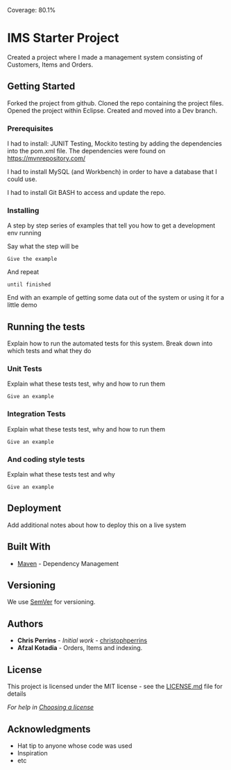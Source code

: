 Coverage: 80.1%
# IMS Starter Project 

Created a project where I made a management system consisting of Customers, Items and Orders. 

## Getting Started

Forked the project from github.
Cloned the repo containing the project files.
Opened the project within Eclipse.
Created and moved into a Dev branch.

### Prerequisites

I had to install:
JUNIT Testing, Mockito testing by adding the dependencies into the pom.xml file.
The dependencies were found on https://mvnrepository.com/

I had to install MySQL (and Workbench) in order to have a database that I could use.

I had to install Git BASH to access and update the repo.


### Installing

A step by step series of examples that tell you how to get a development env running

Say what the step will be

```
Give the example
```

And repeat

```
until finished
```

End with an example of getting some data out of the system or using it for a little demo

## Running the tests

Explain how to run the automated tests for this system. Break down into which tests and what they do

### Unit Tests 

Explain what these tests test, why and how to run them

```
Give an example
```

### Integration Tests 
Explain what these tests test, why and how to run them

```
Give an example
```

### And coding style tests

Explain what these tests test and why

```
Give an example
```

## Deployment

Add additional notes about how to deploy this on a live system

## Built With

* [Maven](https://maven.apache.org/) - Dependency Management

## Versioning

We use [SemVer](http://semver.org/) for versioning.

## Authors

* **Chris Perrins** - *Initial work* - [christophperrins](https://github.com/christophperrins)
* **Afzal Kotadia** - Orders, Items and indexing. 

## License

This project is licensed under the MIT license - see the [LICENSE.md](LICENSE.md) file for details 

*For help in [Choosing a license](https://choosealicense.com/)*

## Acknowledgments

* Hat tip to anyone whose code was used
* Inspiration
* etc

